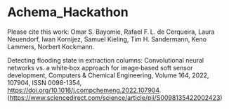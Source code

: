 # Achema_Hackathon
Please cite this work: 
Omar S. Bayomie, Rafael F. L. de Cerqueira, Laura Neuendorf, Iwan Kornijez, Samuel Kieling, Tim H. Sandermann, Keno Lammers, Norbert Kockmann.

Detecting flooding state in extraction columns: Convolutional neural networks vs. a white‐box approach for image‐based soft sensor development,
Computers & Chemical Engineering,
Volume 164,
2022,
107904,
ISSN 0098-1354,
https://doi.org/10.1016/j.compchemeng.2022.107904.
(https://www.sciencedirect.com/science/article/pii/S0098135422002423)
